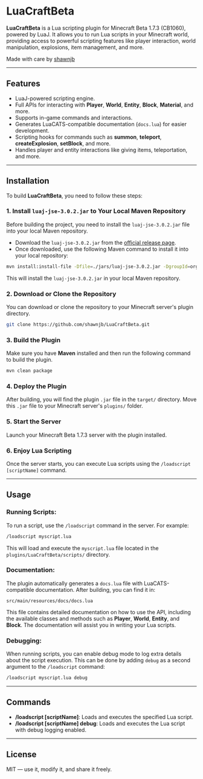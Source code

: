 # LuaCraftBeta

**LuaCraftBeta** is a Lua scripting plugin for Minecraft Beta 1.7.3 (CB1060), powered by LuaJ. It allows you to run Lua scripts in your Minecraft world, providing access to powerful scripting features like player interaction, world manipulation, explosions, item management, and more.

Made with care by [shawnjb](https://github.com/shawnjb)

---

## Features

- LuaJ-powered scripting engine.
- Full APIs for interacting with **Player**, **World**, **Entity**, **Block**, **Material**, and more.
- Supports in-game commands and interactions.
- Generates LuaCATS-compatible documentation (`docs.lua`) for easier development.
- Scripting hooks for commands such as **summon**, **teleport**, **createExplosion**, **setBlock**, and more.
- Handles player and entity interactions like giving items, teleportation, and more.

---

## Installation

To build **LuaCraftBeta**, you need to follow these steps:

### 1. Install `luaj-jse-3.0.2.jar` to Your Local Maven Repository

Before building the project, you need to install the `luaj-jse-3.0.2.jar` file into your local Maven repository.

- Download the `luaj-jse-3.0.2.jar` from the [official release page](https://github.com/luaj/luaj/releases/download/v3.0.2/luaj-jse-3.0.2.jar).
- Once downloaded, use the following Maven command to install it into your local repository:

```bash
mvn install:install-file -Dfile=./jars/luaj-jse-3.0.2.jar -DgroupId=org.luaj -DartifactId=luaj-jse -Dversion=3.0.2 -Dpackaging=jar
```

This will install the `luaj-jse-3.0.2.jar` in your local Maven repository.

### 2. Download or Clone the Repository

You can download or clone the repository to your Minecraft server's plugin directory.

```bash
git clone https://github.com/shawnjb/LuaCraftBeta.git
```

### 3. Build the Plugin

Make sure you have **Maven** installed and then run the following command to build the plugin.

```bash
mvn clean package
```

### 4. Deploy the Plugin

After building, you will find the plugin `.jar` file in the `target/` directory. Move this `.jar` file to your Minecraft server's `plugins/` folder.

### 5. Start the Server

Launch your Minecraft Beta 1.7.3 server with the plugin installed.

### 6. Enjoy Lua Scripting

Once the server starts, you can execute Lua scripts using the `/loadscript [scriptName]` command.

---

## Usage

### Running Scripts:

To run a script, use the `/loadscript` command in the server. For example:

```bash
/loadscript myscript.lua
```

This will load and execute the `myscript.lua` file located in the `plugins/LuaCraftBeta/scripts/` directory.

### Documentation:

The plugin automatically generates a `docs.lua` file with LuaCATS-compatible documentation. After building, you can find it in:

```
src/main/resources/docs/docs.lua
```

This file contains detailed documentation on how to use the API, including the available classes and methods such as **Player**, **World**, **Entity**, and **Block**. The documentation will assist you in writing your Lua scripts.

### Debugging:

When running scripts, you can enable debug mode to log extra details about the script execution. This can be done by adding `debug` as a second argument to the `/loadscript` command:

```bash
/loadscript myscript.lua debug
```

---

## Commands

- **/loadscript [scriptName]**: Loads and executes the specified Lua script.
- **/loadscript [scriptName] debug**: Loads and executes the Lua script with debug logging enabled.

---

## License

MIT — use it, modify it, and share it freely.